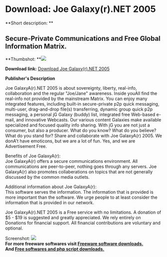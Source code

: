 # Download: Joe Galaxy(r).NET 2005

**Short description: **

## Secure-Private Communications and Free Global Information Matrix.

  
**Thumbshot: **![](http://www.freewarefiles.com/screenshot/JGMain_md.gif)   
  
**Download link:** [Download Joe Galaxy(r).NET 2005](http://freesoftwares.boysofts.com/Joe-GalaxyNET_program_13227.html)  
  

**Publisher's Description**  
  

Joe GalaxyA(r).NET 2005 is about sovereignty, liberty, real-info,
collaboration and the regular "Joe/Jane" awareness. Inside youAll find the
real-info not provided by the mainstream Matrix. You can enjoy many integrated
features, including built-in secure-private p2p quick messaging, multi-user,
drag-and-drop file(s) transferring, dynamic group quick p2p messaging, a
personal jG Galaxy (buddy) list, integrated free Web-based e-mail, and
innovative Webcasts. Our various content Galaxies make available specialized
and focused quality info sharing. With jG you are not just a consumer, but
also a producer. What do you know? What do you believe? What do you stand for?
Share and collaborate with Joe GalaxyA(r) 2005. We donA't have emoticons, but
we are a lot of fun. Yes, and we are Advertisement Free.

Benefits of Joe GalaxyA(r):  
Joe GalaxyA(r) offers a secure communications environment. All communications
are peer-to-peer, nothing goes through any servers. Joe GalaxyA(r) also
promotes collaberations on topics that are not generally discussed by the
common media outlets.

Additional information about Joe GalaxyA(r):  
This software serves the information. The information that is provided is more
important than the software. We urge people to at least consider the
information that is provided in our network.

Joe GalaxyA(r).NET 2005 is a Free service with no limitations. A donation of
$5 - $19 is suggested and greatly appreciated. We rely entirely on Donations
for financial support. All financial contributions are voluntary and optional.

  
  
Screenshot: ![](http://www.freewarefiles.com/screenshot/JGMain.gif)  
**For more freeware softwares visit [Freeware software downloads.](http://freesoftwares.boysofts.com/)**   
**And [Free softwares and php script downloads.](http://www.boysofts.com/)**

